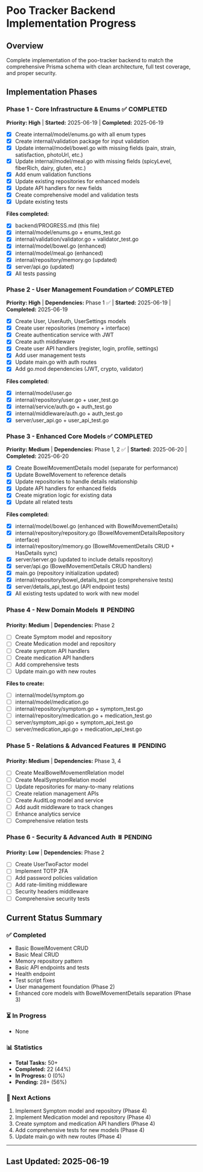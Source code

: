 # Poo Tracker Backend Implementation Progress

## Overview

Complete implementation of the poo-tracker backend to match the comprehensive Prisma schema with clean architecture, full test coverage, and proper security.

## Implementation Phases

### Phase 1 - Core Infrastructure & Enums ✅ COMPLETED

**Priority: High** | **Started:** 2025-06-19 | **Completed:** 2025-06-19

- [x] Create internal/model/enums.go with all enum types
- [x] Create internal/validation package for input validation
- [x] Update internal/model/bowel.go with missing fields (pain, strain, satisfaction, photoUrl, etc.)
- [x] Update internal/model/meal.go with missing fields (spicyLevel, fiberRich, dairy, gluten, etc.)
- [x] Add enum validation functions
- [x] Update existing repositories for enhanced models
- [x] Update API handlers for new fields
- [x] Create comprehensive model and validation tests
- [x] Update existing tests

**Files completed:**

- [x] backend/PROGRESS.md (this file)
- [x] internal/model/enums.go + enums_test.go
- [x] internal/validation/validator.go + validator_test.go
- [x] internal/model/bowel.go (enhanced)
- [x] internal/model/meal.go (enhanced)
- [x] internal/repository/memory.go (updated)
- [x] server/api.go (updated)
- [x] All tests passing

### Phase 2 - User Management Foundation ✅ COMPLETED

**Priority: High** | **Dependencies:** Phase 1 ✅ | **Started:** 2025-06-19 | **Completed:** 2025-06-19

- [x] Create User, UserAuth, UserSettings models
- [x] Create user repositories (memory + interface)
- [x] Create authentication service with JWT
- [x] Create auth middleware
- [x] Create user API handlers (register, login, profile, settings)
- [x] Add user management tests
- [x] Update main.go with auth routes
- [x] Add go.mod dependencies (JWT, crypto, validator)

**Files completed:**

- [x] internal/model/user.go
- [x] internal/repository/user.go + user_test.go
- [x] internal/service/auth.go + auth_test.go
- [x] internal/middleware/auth.go + auth_test.go
- [x] server/user_api.go + user_api_test.go

### Phase 3 - Enhanced Core Models ✅ COMPLETED

**Priority: Medium** | **Dependencies:** Phase 1, 2 ✅ | **Started:** 2025-06-20 | **Completed:** 2025-06-20

- [x] Create BowelMovementDetails model (separate for performance)
- [x] Update BowelMovement to reference details
- [x] Update repositories to handle details relationship
- [x] Update API handlers for enhanced fields
- [x] Create migration logic for existing data
- [x] Update all related tests

**Files completed:**

- [x] internal/model/bowel.go (enhanced with BowelMovementDetails)
- [x] internal/repository/repository.go (BowelMovementDetailsRepository interface)
- [x] internal/repository/memory.go (BowelMovementDetails CRUD + HasDetails sync)
- [x] server/server.go (updated to include details repository)
- [x] server/api.go (BowelMovementDetails CRUD handlers)
- [x] main.go (repository initialization updated)
- [x] internal/repository/bowel_details_test.go (comprehensive tests)
- [x] server/details_api_test.go (API endpoint tests)
- [x] All existing tests updated to work with new model

### Phase 4 - New Domain Models ⏸️ PENDING

**Priority: Medium** | **Dependencies:** Phase 2

- [ ] Create Symptom model and repository
- [ ] Create Medication model and repository
- [ ] Create symptom API handlers
- [ ] Create medication API handlers
- [ ] Add comprehensive tests
- [ ] Update main.go with new routes

**Files to create:**

- [ ] internal/model/symptom.go
- [ ] internal/model/medication.go
- [ ] internal/repository/symptom.go + symptom_test.go
- [ ] internal/repository/medication.go + medication_test.go
- [ ] server/symptom_api.go + symptom_api_test.go
- [ ] server/medication_api.go + medication_api_test.go

### Phase 5 - Relations & Advanced Features ⏸️ PENDING

**Priority: Medium** | **Dependencies:** Phase 3, 4

- [ ] Create MealBowelMovementRelation model
- [ ] Create MealSymptomRelation model
- [ ] Update repositories for many-to-many relations
- [ ] Create relation management APIs
- [ ] Create AuditLog model and service
- [ ] Add audit middleware to track changes
- [ ] Enhance analytics service
- [ ] Comprehensive relation tests

### Phase 6 - Security & Advanced Auth ⏸️ PENDING

**Priority: Low** | **Dependencies:** Phase 2

- [ ] Create UserTwoFactor model
- [ ] Implement TOTP 2FA
- [ ] Add password policies validation
- [ ] Add rate-limiting middleware
- [ ] Security headers middleware
- [ ] Comprehensive security tests

## Current Status Summary

### ✅ Completed

- Basic BowelMovement CRUD
- Basic Meal CRUD
- Memory repository pattern
- Basic API endpoints and tests
- Health endpoint
- Test script fixes
- User management foundation (Phase 2)
- Enhanced core models with BowelMovementDetails separation (Phase 3)

### ⏳ In Progress

- None

### 📊 Statistics

- **Total Tasks:** 50+
- **Completed:** 22 (44%)
- **In Progress:** 0 (0%)
- **Pending:** 28+ (56%)

### 🎯 Next Actions

1. Implement Symptom model and repository (Phase 4)
2. Implement Medication model and repository (Phase 4)
3. Create symptom and medication API handlers (Phase 4)
4. Add comprehensive tests for new models (Phase 4)
5. Update main.go with new routes (Phase 4)

---

## Last Updated: 2025-06-19
